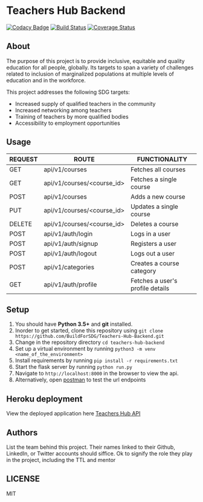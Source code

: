 # Teachers Hub Backend

[![Codacy Badge](https://api.codacy.com/project/badge/Grade/8f00e10e684b43ac812feba82c89b2da)](https://app.codacy.com/gh/BuildForSDG/Team-273-Backend?utm_source=github.com&utm_medium=referral&utm_content=BuildForSDG/Team-273-Backend&utm_campaign=Badge_Grade_Settings)
[![Build Status](https://travis-ci.org/BuildForSDG/Teachers-Hub-Backend.svg?branch=develop)](https://travis-ci.org/BuildForSDG/Teachers-Hub-Backend)
[![Coverage Status](https://coveralls.io/repos/github/BuildForSDG/Teachers-Hub-Backend/badge.svg)](https://coveralls.io/github/BuildForSDG/Teachers-Hub-Backend)

## About

The purpose of this project is to provide inclusive, equitable and quality education for all people, globally. Its targets to span a variety of challenges related to inclusion of marginalized populations at multiple levels of education and in the workforce.

This project addresses the following SDG targets:

-   Increased supply of qualified teachers in the community
-   Increased networking among teachers
-   Training of teachers by more qualified bodies
-   Accessibility to employment opportunities

## Usage

| REQUEST | ROUTE                         | FUNCTIONALITY             |
| ------- | ----------------------------- | ------------------------- |
| GET     | api/v1/courses                | Fetches all courses       |
| GET     | api/v1/courses/&lt;course_id> | Fetches a single course   |
| POST    | api/v1/courses                | Adds a new course         |
| PUT     | api/v1/courses/&lt;course_id> | Updates a single course   |
| DELETE  | api/v1/courses/&lt;course_id> | Deletes a course          |
| POST    | api/v1/auth/login             | Logs in a user            |
| POST    | api/v1/auth/signup            | Registers a user          |
| POST    | api/v1/auth/logout            | Logs out a user           |
| POST    | api/v1/categories             | Creates a course category |
| GET     | api/v1/auth/profile           | Fetches a user's profile details |

## Setup

1.  You should have **Python 3.5+** and **git** installed.
2.  Inorder to get started, clone this repository using `git clone https://github.com/BuildForSDG/Teachers-Hub-Backend.git`
3.  Change in the repository directory `cd teachers-hub-backend`
4.  Set up a virtual environment by running `python3 -m venv <name_of_the_environment>`
5.  Install requirements by running `pip install -r requirements.txt`
6.  Start the flask server by running `python run.py`
7.  Navigate to `http://localhost:8000` in the browser to view the api.
8.  Alternatively, open [postman](https://www.postman.com/) to test the url endpoints

## Heroku deployment

View the deployed application here [Teachers Hub API](https://teachershub-backend.herokuapp.com/)

## Authors

List the team behind this project. Their names linked to their Github, LinkedIn, or Twitter accounts should siffice. Ok to signify the role they play in the project, including the TTL and mentor

## LICENSE

MIT
